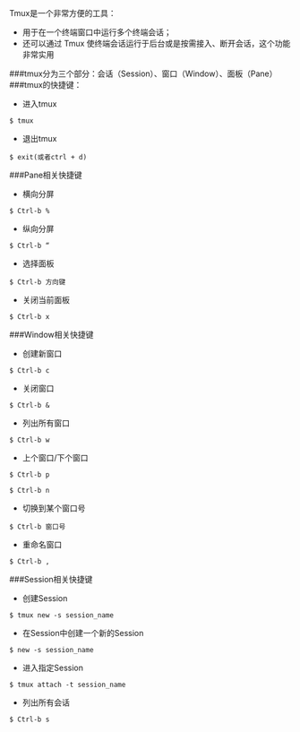 Tmux是一个非常方便的工具：
- 用于在一个终端窗口中运行多个终端会话；
- 还可以通过 Tmux 使终端会话运行于后台或是按需接入、断开会话，这个功能非常实用

###tmux分为三个部分：会话（Session）、窗口（Window）、面板（Pane）
###tmux的快捷键：
- 进入tmux
<pre><code>$ tmux</pre></code>
- 退出tmux
<pre><code>$ exit(或者ctrl + d)</pre></code>

###Pane相关快捷键
- 横向分屏
<pre><code>$ Ctrl-b %</code></pre>
- 纵向分屏
<pre><code>$ Ctrl-b “</code></pre>
- 选择面板
<pre><code>$ Ctrl-b 方向键</code></pre>
- 关闭当前面板
<pre><code>$ Ctrl-b x</code></pre>

###Window相关快捷键
- 创建新窗口
<pre><code>$ Ctrl-b c</code></pre>
- 关闭窗口
<pre><code>$ Ctrl-b &</code></pre>
- 列出所有窗口
<pre><code>$ Ctrl-b w</code></pre>
- 上个窗口/下个窗口
<pre><code>$ Ctrl-b p</code></pre>
<pre><code>$ Ctrl-b n</code></pre>
- 切换到某个窗口号
<pre><code>$ Ctrl-b 窗口号</code></pre>
- 重命名窗口
<pre><code>$ Ctrl-b ,</code></pre>

###Session相关快捷键
- 创建Session
<pre><code>$ tmux new -s session_name</code></pre>
- 在Session中创建一个新的Session
<pre><code>$ new -s session_name</code></pre>
- 进入指定Session
<pre><code>$ tmux attach -t session_name</code></pre>
- 列出所有会话
<pre><code>$ Ctrl-b s</code></pre>
 

